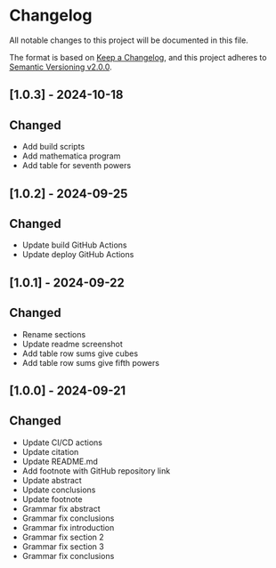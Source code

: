 # Changelog

All notable changes to this project will be documented in this file.

The format is based on [Keep a Changelog](https://keepachangelog.com/en/1.0.0/),
and this project adheres to [Semantic Versioning v2.0.0](https://semver.org/spec/v2.0.0.html).

## [1.0.3] - 2024-10-18

## Changed

- Add build scripts
- Add mathematica program
- Add table for seventh powers

## [1.0.2] - 2024-09-25

## Changed

- Update build GitHub Actions
- Update deploy GitHub Actions

## [1.0.1] - 2024-09-22

## Changed

- Rename sections
- Update readme screenshot
- Add table row sums give cubes
- Add table row sums give fifth powers

## [1.0.0] - 2024-09-21

## Changed

- Update CI/CD actions
- Update citation
- Update README.md
- Add footnote with GitHub repository link
- Update abstract
- Update conclusions
- Update footnote
- Grammar fix abstract
- Grammar fix conclusions
- Grammar fix introduction
- Grammar fix section 2
- Grammar fix section 3
- Grammar fix conclusions
